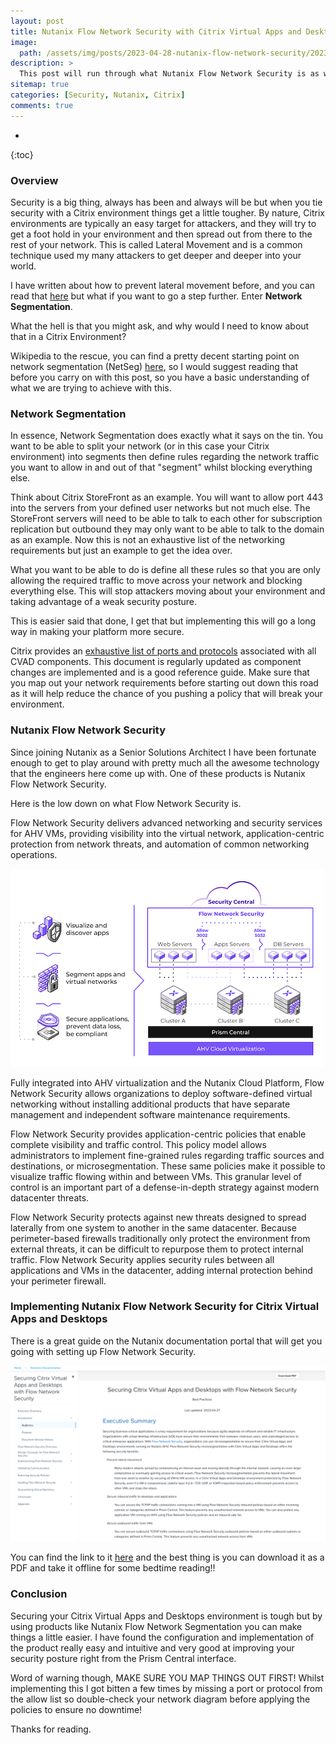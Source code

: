 ```yaml
---
layout: post
title: Nutanix Flow Network Security with Citrix Virtual Apps and Desktops
image: 
  path: /assets/img/posts/2023-04-28-nutanix-flow-network-security/2023-04-28-nutanix-flow-network-security.png
description: >
  This post will run through what Nutanix Flow Network Security is as well as steps that you could take to secure your Citrix Virtual Apps and Desktops environment using network segmentation.<br/><br/>This post is meant as a starting point and will give you a good understanding of what Nutanix Flow Network Security is as well as how to start out implementing it. 
sitemap: true
categories: [Security, Nutanix, Citrix]
comments: true
---
```

* 
{:toc}

### Overview

Security is a big thing, always has been and always will be but when you tie security with a Citrix environment things get a little tougher. By nature, Citrix environments are typically an easy target for attackers, and they will try to get a foot hold in your environment and then spread out from there to the rest of your network. This is called Lateral Movement and is a common technique used my many attackers to get deeper and deeper into your world.

I have written about how to prevent lateral movement before, and you can read that [here]([LINK](https://bretty.me.uk/blog/security/vda/citrix/2022-07-19-secure-lateral-movement/)) but what if you want to go a step further. Enter **Network Segmentation**.

What the hell is that you might ask, and why would I need to know about that in a Citrix Environment?

Wikipedia to the rescue, you can find a pretty decent starting point on network segmentation (NetSeg) [here](https://en.wikipedia.org/wiki/Network_segmentation), so I would suggest reading that before you carry on with this post, so you have a basic understanding of what we are trying to achieve with this.

### Network Segmentation

In essence, Network Segmentation does exactly what it says on the tin. You want to be able to split your network (or in this case your Citrix environment) into segments then define rules regarding the network traffic you want to allow in and out of that "segment" whilst blocking everything else.

Think about Citrix StoreFront as an example. You will want to allow port 443 into the servers from your defined user networks but not much else. The StoreFront servers will need to be able to talk to each other for subscription replication but outbound they may only want to be able to talk to the domain as an example. Now this is not an exhaustive list of the networking requirements but just an example to get the idea over.

What you want to be able to do is define all these rules so that you are only allowing the required traffic to move across your network and blocking everything else. This will stop attackers moving about your environment and taking advantage of a weak security posture. 

This is easier said that done, I get that but implementing this will go a long way in making your platform more secure.

Citrix provides an [exhaustive list of ports and protocols](https://docs.citrix.com/en-us/tech-zone/build/tech-papers/citrix-communication-ports.html) associated with all CVAD components. This document is regularly updated as component changes are implemented and is a good reference guide. Make sure that you map out your network requirements before starting out down this road as it will help reduce the chance of you pushing a policy that will break your environment.

### Nutanix Flow Network Security

Since joining Nutanix as a Senior Solutions Architect I have been fortunate enough to get to play around with pretty much all the awesome technology that the engineers here come up with. One of these products is Nutanix Flow Network Security.

Here is the low down on what Flow Network Security is.

Flow Network Security delivers advanced networking and security services for AHV VMs, providing visibility into the virtual network, application-centric protection from network threats, and automation of common networking operations.

![](/assets/img/posts/2023-04-28-nutanix-flow-network-security/01.png)

Fully integrated into AHV virtualization and the Nutanix Cloud Platform, Flow Network Security allows organizations to deploy software-defined virtual networking without installing additional products that have separate management and independent software maintenance requirements.

Flow Network Security provides application-centric policies that enable complete visibility and traffic control. This policy model allows administrators to implement fine-grained rules regarding traffic sources and destinations, or microsegmentation. These same policies make it possible to visualize traffic flowing within and between VMs. This granular level of control is an important part of a defense-in-depth strategy against modern datacenter threats.

Flow Network Security protects against new threats designed to spread laterally from one system to another in the same datacenter. Because perimeter-based firewalls traditionally only protect the environment from external threats, it can be difficult to repurpose them to protect internal traffic. Flow Network Security applies security rules between all applications and VMs in the datacenter, adding internal protection behind your perimeter firewall.

### Implementing Nutanix Flow Network Security for Citrix Virtual Apps and Desktops

There is a great guide on the Nutanix documentation portal that will get you going with setting up Flow Network Security.

![](/assets/img/posts/2023-04-28-nutanix-flow-network-security/02.png)

You can find the link to it [here](https://portal.nutanix.com/page/documents/solutions/details?targetId=BP-2125-Citrix-Virtual-Apps-and-Desktops-with-Flow:BP-2125-Citrix-Virtual-Apps-and-Desktops-with-Flow) and the best thing is you can download it as a PDF and take it offline for some bedtime reading!!

### Conclusion

Securing your Citrix Virtual Apps and Desktops environment is tough but by using products like Nutanix Flow Network Segmentation you can make things a little easier.  I have found the configuration and implementation of the product really easy and intuitive and very good at improving your security posture right from the Prism Central interface.

Word of warning though, MAKE SURE YOU MAP THINGS OUT FIRST! Whilst implementing this I got bitten a few times by missing a port or protocol from the allow list so double-check your network diagram before applying the policies to ensure no downtime!

Thanks for reading.